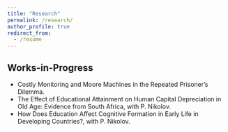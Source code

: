 ```yaml
---
title: "Research"
permalink: /research/
author_profile: true
redirect_from:
  - /resume
---
```


## Works-in-Progress

* Costly Monitoring and Moore Machines in the Repeated Prisoner’s Dilemma.
* The Effect of Educational Attainment on Human Capital Depreciation in Old Age: Evidence from South Africa, with P. Nikolov.
* How Does Education Affect Cognitive Formation in Early Life in Developing Countries?, with P. Nikolov.